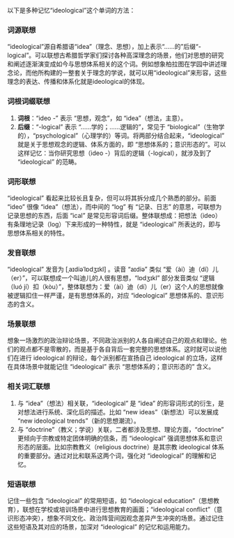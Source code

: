 以下是多种记忆“ideological”这个单词的方法：

### 词源联想
“ideological”源自希腊语“idea”（理念、思想），加上表示“……的”后缀“-logical”。可以联想古希腊哲学家们探讨各种高深理念的场景，他们对思想的研究和阐述逐渐演变成如今与思想体系相关的这个词。例如想象柏拉图在学园中讲述理念论，而他所构建的一整套关于理念的学说，就可以用“ideological”来形容，这些理念的表达、传播和体系化就是ideological的体现。 

### 词根词缀联想
1. **词根**：“ideo -” 表示 “思想，观念”，如 “idea”（想法，主意）。
2. **后缀**：“-logical” 表示 “……学的；……逻辑的”，常见于 “biological”（生物学的），“psychological”（心理学的）等词。将两部分结合起来，“ideological” 就是关于思想观念的逻辑、体系方面的，即 “思想体系的；意识形态的”。可以这样记忆：当你研究思想（ideo -）背后的逻辑（-logical），就涉及到了 “ideological” 的范畴。 

### 词形联想
“ideological” 看起来比较长且复杂，但可以将其拆分成几个熟悉的部分。前面 “ideo” 很像 “idea”（想法），而中间的 “log” 有 “记录、日志” 的意思，可联想为记录思想的东西，后面 “ical” 是常见形容词后缀。整体联想成：把想法（ideo）有条理地记录（log）下来形成的一种特性，就是 “ideological” 所表达的，即与思想体系相关的特性。 

### 发音联想
“ideological” 发音为 [ˌaɪdiəˈlɒdʒɪkl] 。读音 “aɪdiə” 类似 “爱（ài）迪（dí）儿（er）”，可以联想成一个叫迪儿的人很有思想，“lɒdʒɪkl” 部分发音类似 “逻辑（luó jí）扣（kòu）”，整体联想为：爱（ài）迪（dí）儿（er）这个人的思想就像被逻辑扣住一样严谨，是有思想体系的，对应 “ideological” 思想体系的、意识形态的含义。 

### 场景联想
想象一场激烈的政治辩论场景，不同政治派别的人各自阐述自己的观点和理论。他们的观点都不是零散的，而是基于各自背后一套完整的思想体系。这时就可以说他们在进行 ideological 的辩论，每个派别都在宣扬自己 ideological 的立场，这样在具体场景中就能记住 “ideological” 表示 “思想体系的；意识形态的” 含义。 

### 相关词汇联想
1. 与 “idea”（想法）相关联，“ideological” 是 “idea” 的形容词形式的衍生，是对想法进行系统、深化后的描述。比如 “new ideas”（新想法）可以发展成 “new ideological trends”（新的思想潮流）。 
2. 与 “doctrine”（教义；学说）关联，二者都涉及思想、理论方面，“doctrine” 更倾向于宗教或特定团体明确的信条，而 “ideological” 强调思想体系和意识形态的层面。比如宗教教义（religious doctrine）是其宗教 ideological 体系的重要部分。通过对比和联系这两个词，强化对 “ideological” 的理解和记忆。 

### 短语联想
记住一些包含 “ideological” 的常用短语，如 “ideological education”（思想教育），联想在学校或培训场景中进行思想教育的画面；“ideological conflict”（意识形态冲突），想象不同文化、政治阵营间因观念差异产生冲突的场景。通过记住这些短语及其对应的场景，加深对 “ideological” 的记忆和运用能力。 